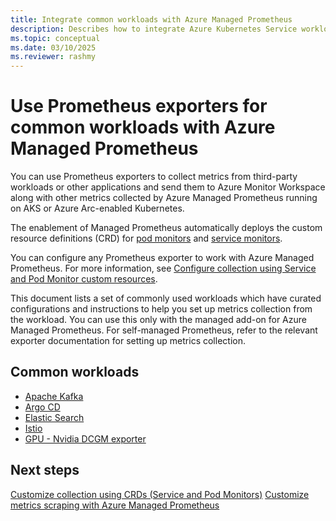 ```yaml
---
title: Integrate common workloads with Azure Managed Prometheus
description: Describes how to integrate Azure Kubernetes Service workloads with Azure Managed Prometheus and list of available workloads that are ready to be integrated.
ms.topic: conceptual
ms.date: 03/10/2025
ms.reviewer: rashmy
---
```


# Use Prometheus exporters for common workloads with Azure Managed Prometheus

You can use Prometheus exporters to collect metrics from third-party workloads or other applications and send them to Azure Monitor Workspace along with other metrics collected by Azure Managed Prometheus running on AKS or Azure Arc-enabled Kubernetes.

The enablement of Managed Prometheus automatically deploys the custom resource definitions (CRD) for [pod monitors](https://github.com/Azure/prometheus-collector/blob/main/otelcollector/deploy/addon-chart/azure-monitor-metrics-addon/templates/ama-metrics-podmonitor-crd.yaml) and [service monitors](https://github.com/Azure/prometheus-collector/blob/main/otelcollector/deploy/addon-chart/azure-monitor-metrics-addon/templates/ama-metrics-servicemonitor-crd.yaml).

You can configure any Prometheus exporter to work with Azure Managed Prometheus. For more information, see [Configure collection using Service and Pod Monitor custom resources](./prometheus-metrics-scrape-crd.md).

This document lists a set of commonly used workloads which have curated configurations and instructions to help you set up metrics collection from the workload. You can use this only with the managed add-on for Azure Managed Prometheus. For self-managed Prometheus, refer to the relevant exporter documentation for setting up metrics collection.

## Common workloads

- [Apache Kafka](./prometheus-kafka-integration.md)
- [Argo CD](./prometheus-argo-cd-integration.md)
- [Elastic Search](./prometheus-elasticsearch-integration.md)
- [Istio](./prometheus-istio-integration.md)
- [GPU - Nvidia DCGM exporter](./prometheus-dcgm-integration.md)

## Next steps

[Customize collection using CRDs (Service and Pod Monitors)](./prometheus-metrics-scrape-crd.md)
[Customize metrics scraping with Azure Managed Prometheus](./prometheus-metrics-scrape-configuration.md)
